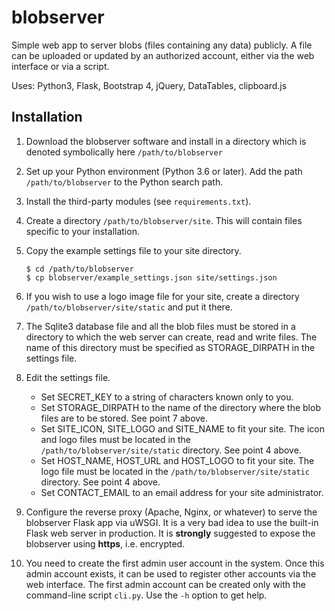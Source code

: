 # blobserver

Simple web app to server blobs (files containing any data) publicly. A
file can be uploaded or updated by an authorized account, either via
the web interface or via a script.

Uses: Python3, Flask, Bootstrap 4, jQuery, DataTables, clipboard.js

## Installation

1. Download the blobserver software and install in a directory
   which is denoted symbolically here `/path/to/blobserver`

2. Set up your Python environment (Python 3.6 or later). Add
   the path `/path/to/blobserver` to the Python search path.

3. Install the third-party modules (see `requirements.txt`).

4. Create a directory `/path/to/blobserver/site`. This will contain
   files specific to your installation.

5. Copy the example settings file to your site directory.
   ```
   $ cd /path/to/blobserver
   $ cp blobserver/example_settings.json site/settings.json
   ```

6. If you wish to use a logo image file for your site, create
   a directory `/path/to/blobserver/site/static` and put it there.

7. The Sqlite3 database file and all the blob files must be stored
   in a directory to which the web server can create, read and write files.
   The name of this directory must be specified as STORAGE_DIRPATH in
   the settings file.

8. Edit the settings file.
   - Set SECRET_KEY to a string of characters known only to you.
   - Set STORAGE_DIRPATH to the name of the directory where the
     blob files are to be stored. See point 7 above.
   - Set SITE_ICON, SITE_LOGO and SITE_NAME to fit your site.
     The icon and logo files must be located in the
     `/path/to/blobserver/site/static` directory. See point 4 above.
   - Set HOST_NAME, HOST_URL and HOST_LOGO to fit your site.
     The logo file must be located in the
     `/path/to/blobserver/site/static` directory. See point 4 above.
   - Set CONTACT_EMAIL to an email address for your site administrator.

9. Configure the reverse proxy (Apache, Nginx, or whatever) to serve
   the blobserver Flask app via uWSGI. It is a very bad idea to use
   the built-in Flask web server in production. It is **strongly**
   suggested to expose the blobserver using **https**, i.e. encrypted.

10. You need to create the first admin user account in the system.
    Once this admin account exists, it can be used to register other
    accounts via the web interface.  The first admin account can be
    created only with the command-line script `cli.py`. Use the `-h`
    option to get help.
